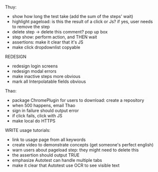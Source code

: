 Thuy:
- show how long the test take (add the sum of the steps' wait)
- highlight pageload: is this the result of a click or Js? if yes, user needs to remove the step
- delete step -> delete this comment? pop up box
- step show: perform action, and THEN wait
- assertions: make it clear that it's JS
- make click dropdownlist copyable




REDESIGN
- redesign login screens
- redesign modal errors
- make inactive steps more obvious
- mark all Interpolatable fields obvious




Thao:
- package ChromePlugin for users to download: create a repository
- when 500 happens, email Thao
- sign in failure should output error
- if click fails, click with JS
- make local do HTTPS



WRITE usage tutorials:
- link to usage page from all keywords
- create video to demonstrate concepts (get someone's perfect english)
- warn users about pageload step: they might need to delete this
- the assertion should output TRUE
- emphasize Autotest can handle multiple tabs
- make it clear that Autotest use OCR to see visible text

